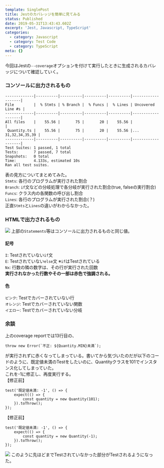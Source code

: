```yaml
---
template: SinglePost
title: Jestのカバレッジを簡単に見てみる
status: Published
date: 2019-05-31T13:43:43.602Z
excerpt: 'Jest, Javascript, TypeScript'
categories:
  - category: Javascript
  - category: Test Code
  - category: TypeScript
meta: {}
---
```

今回はJestの`--coverage`オプションを付けて実行したときに生成されるカバレッジについて確認していく。

### コンソールに出力されるもの

```
-------------|----------|----------|----------|----------|-------------------|
File         |  % Stmts | % Branch |  % Funcs |  % Lines | Uncovered Line #s |
-------------|----------|----------|----------|----------|-------------------|
All files    |    55.56 |       75 |       20 |    55.56 |                   |
 Quantity.ts |    55.56 |       75 |       20 |    55.56 |... 31,32,34,35,39 |
-------------|----------|----------|----------|----------|-------------------|
Test Suites: 1 passed, 1 total
Tests:       7 passed, 7 total
Snapshots:   0 total
Time:        4.133s, estimated 10s
Ran all test suites.
```

表の見方についてまとめてみた。  
`Stmts`: 各行のプログラムが実行された割合  
`Branch`: `if`文などの分岐処理で各分岐が実行された割合(true, falseの実行割合)  
`Funcs`: クラス内の各関数の呼び出し割合  
`Lines`: 各行のプログラムが実行された割合(？)  
正直`Stmts`と`Lines`の違いがわからなかった。  

### HTMLで出力されるもの

![](https://ucarecdn.com/e6274528-4224-4296-8419-09409a4fb592/)
上部の`Statements`等はコンソールに出力されるものと同じ値。  

#### 記号

`I`: Testされていない`if`文  
`E`: Testされていない`else`文 ※`if`はTestされている  
`Nx`: 行数の隣の数字は、その行が実行された回数  
**実行されなかった行数やその一部は赤色で強調される。**

#### 色

`ピンク`: Testでカバーされていない行  
`オレンジ`: Testでカバーされていない関数  
`イエロー`: Testでカバーされていない分岐

### 余談

上のcoverage reportでは13行目の、

```
throw new Error(`不正: ${Quantity.MIN}未満`);
```

が実行されずに赤くなってしまっている。書いてから気づいたのだが以下のコードのように、既定値未満のTestをしたいのに、Quantityクラスを101でインスタンス化してしまっていた。  
これを-1に修正し、再度実行する。  
【修正前】
```
test('既定値未満: -1', () => {
    expect(() => {
        const quantity = new Quantity(101);
    }).toThrow();
});
```
【修正前】
```
test('既定値未満: -1', () => {
    expect(() => {
        const quantity = new Quantity(-1);
    }).toThrow();
});
```
![](https://ucarecdn.com/49e94409-f79c-4829-9153-53d3487b964d/)
このように先ほどまでTestされていなかった部分がTestされるようになった。

